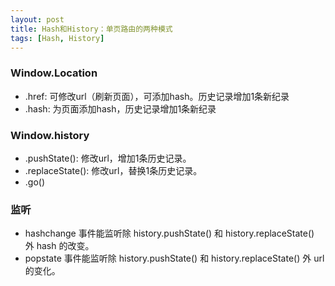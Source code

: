 ```yaml
---
layout: post
title: Hash和History：单页路由的两种模式
tags: [Hash, History]
---
```

### Window.Location ###

 - .href: 可修改url（刷新页面），可添加hash。历史记录增加1条新纪录
 - .hash: 为页面添加hash，历史记录增加1条新纪录

### Window.history ###

 - .pushState(): 修改url，增加1条历史记录。
 - .replaceState(): 修改url，替换1条历史记录。
 - .go()

### 监听 ###

 - hashchange 事件能监听除 history.pushState() 和 history.replaceState() 外 hash 的改变。
 - popstate 事件能监听除 history.pushState() 和 history.replaceState() 外 url 的变化。



